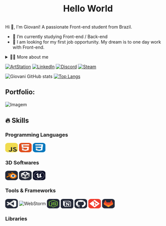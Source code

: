 <!--título-->
<div id="user-content-toc">
  <ul align="center">
    <summary><h1 style="display: inline-block">Hello World</h1></summary>
</div>

<!-- Presentation -->
<p>
  Hi 👋, I'm Giovani! A passionate Front-end student from Brazil.

  - 🌱 I’m currently studying Front-end / Back-end
  - 🔭 I am looking for my first job opportunity. My dream is to one day work with Front-end.
</p>

<!-- Dropdown -->
<details>
  <summary>👨‍💻 More about me</summary>

  - 💬I'm 24 years old, I currently live in Brazil but in March 2024 I will move to Ireland. I am fluent in English and have experience with Node.js, JavaScript, HTML, CSS. I am also a 3D game artist and have higher education in Digital Games at IESB College, I have worked in 4 companies as a 3D Artist for games and 1 year as a computer technician at IESB College.

  - ⚡ I like to read, whether it's a good book, comics, or manga; I also like to watch movies and play video games! I think that having interests outside of work helps us see the world more clearly and solve problems more creatively.
</details>

<!-- Links -->
[![ArtStation](https://a11ybadges.com/badge?logo=artstation)](https://www.artstation.com/gvnnsza)
[![LinkedIn](https://img.shields.io/badge/LinkedIn-0077B5?style=for-the-badge&logo=linkedin&logoColor=white)](https://www.linkedin.com/in/gvnnsza/)
[![Discord](https://a11ybadges.com/badge?logo=discord)](discordapp.com/users/249722992148480000)
[![Steam](https://a11ybadges.com/badge?logo=steam)](https://steamcommunity.com/profiles/76561198135952876/)

<!-- GithubStats -->
![Giovani GitHub stats](https://github-readme-stats.vercel.app/api?username=GvnnSza&show_icons=true&theme=github_dark)
[![Top Langs](https://github-readme-stats.vercel.app/api/top-langs/?username=GvnnSza&show_icons=true&theme=github_dark)](https://github.com/GvnnSza/github-readme-stats)

<!-- Portfolio -->
## Portfolio:

<!-- GIF -->
<p align="left">
  <img align="center" src="https://github.com/VariableBee/VariableBee/assets/77739311/4e9f41af-6b57-49a7-b15a-74322e96b4d7" alt="Imagem">
</p>

## 🔥 Skills
<!-- Skills: Programming Languages -->
  <div style="flex-basis: 48%;">
    <h3>Programming Languages</h3>
    <img align="center" alt="Js" height="30" width="40" src="https://raw.githubusercontent.com/tandpfun/skill-icons/e67133bc60d96561bc247dfbc3eece0a897285c8/icons/JavaScript.svg">
    <img align="center" alt="HTML" height="30" width="40" src="https://raw.githubusercontent.com/tandpfun/skill-icons/e67133bc60d96561bc247dfbc3eece0a897285c8/icons/HTML.svg">
    <img align="center" alt="CSS" height="30" width="40" src="https://raw.githubusercontent.com/tandpfun/skill-icons/e67133bc60d96561bc247dfbc3eece0a897285c8/icons/CSS.svg">
  </div>

  <!-- Skills: 3D -->
  <div style="flex-basis: 48%;">
    <h3>3D Softwares</h3>
    <img align="center" alt="Blender" height="30" width="40" src="https://raw.githubusercontent.com/tandpfun/skill-icons/e67133bc60d96561bc247dfbc3eece0a897285c8/icons/Blender-Dark.svg">
    <img align="center" alt="Unity" height="30" width="40" src="https://raw.githubusercontent.com/tandpfun/skill-icons/e67133bc60d96561bc247dfbc3eece0a897285c8/icons/Unity-Dark.svg">
    <img align="center" alt="Unreal" height="30" width="40" src="https://raw.githubusercontent.com/tandpfun/skill-icons/e67133bc60d96561bc247dfbc3eece0a897285c8/icons/UnrealEngine.svg">
  </div>
  
  <!-- Skills: Tools & Frameworks -->
  <div style="flex-basis: 48%;">
    <h3>Tools & Frameworks</h3>
    <img align="center" alt="VScode" height="30" width="40" src="https://raw.githubusercontent.com/tandpfun/skill-icons/e67133bc60d96561bc247dfbc3eece0a897285c8/icons/VSCode-Dark.svg">
    <img align="center" alt="WebStorm" height="30"width="40" src="https://raw.githubusercontent.com/tandpfun/skill-icons/e67133bc60d96561bc247dfbc3eece0a897285c8/icons/WebStorm-Dark.svg">
    <img align="center" alt="NodeJS" height="30"width="40" src="https://raw.githubusercontent.com/tandpfun/skill-icons/e67133bc60d96561bc247dfbc3eece0a897285c8/icons/NodeJS-Dark.svg">
    <img align="center" alt="NodeJS" height="30"width="40" src="https://raw.githubusercontent.com/tandpfun/skill-icons/e67133bc60d96561bc247dfbc3eece0a897285c8/icons/Notion-Dark.svg">
    <img align="center" alt="GitHub" height="30"width="40" src="https://raw.githubusercontent.com/tandpfun/skill-icons/e67133bc60d96561bc247dfbc3eece0a897285c8/icons/Github-Dark.svg">
    <img align="center" alt="Git" height="30"width="40" src="https://raw.githubusercontent.com/tandpfun/skill-icons/e67133bc60d96561bc247dfbc3eece0a897285c8/icons/Git.svg">
    <img align="center" alt="Git-Lab" height="30"width="40" src="https://raw.githubusercontent.com/tandpfun/skill-icons/e67133bc60d96561bc247dfbc3eece0a897285c8/icons/GitLab-Dark.svg">
  </div>
  
  <!-- Skills: Libraries -->
  <div style="flex-basis: 48%;">
    <h3>Libraries</h3>
  </div>
